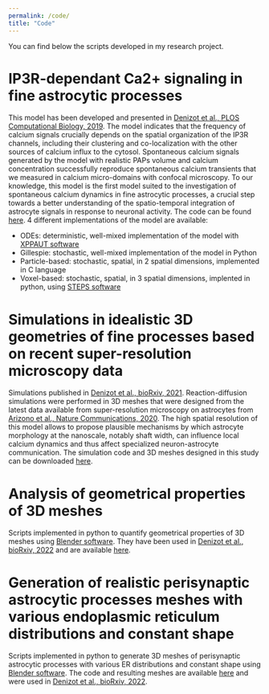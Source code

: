 ```yaml
---
permalink: /code/
title: "Code"
---
```


You can find below the scripts developed in my research project.

# IP3R-dependant Ca2+ signaling in fine astrocytic processes
This model has been developed and presented in [Denizot et al., PLOS Computational Biology, 2019](https://journals.plos.org/ploscompbiol/article/metrics?id=10.1371/journal.pcbi.1006795#discussedHeader). 
The model indicates that the frequency of calcium signals crucially depends on the spatial organization of the IP3R channels, including their clustering and co-localization with the other sources of calcium influx to the cytosol. Spontaneous calcium signals generated by the model with realistic PAPs volume and calcium concentration successfully reproduce spontaneous calcium transients that we measured in calcium micro-domains with confocal microscopy. To our knowledge, this model is the first model suited to the investigation of spontaneous calcium dynamics in fine astrocytic processes, a crucial step towards a better understanding of the spatio-temporal integration of astrocyte signals in response to neuronal activity. 
The code can be found [here](https://senselab.med.yale.edu/modeldb/ShowModel?model=247694#tabs-1). 4 different implementations of the model are available: 
- ODEs: deterministic, well-mixed implementation of the model with [XPPAUT software](http://www.math.pitt.edu/~bard/xpp/xpp.html)
- Gillespie: stochastic, well-mixed implementation of the model in Python
- Particle-based: stochastic, spatial, in 2 spatial dimensions, implemented in C language
- Voxel-based: stochastic, spatial, in 3 spatial dimensions, implented in python, using [STEPS software](http://steps.sourceforge.net/STEPS/default.php)

# Simulations in idealistic 3D geometries of fine processes based on recent super-resolution microscopy data 
 Simulations published in [Denizot et al., bioRxiv, 2021](https://www.biorxiv.org/content/10.1101/2021.02.24.432635v4). Reaction-diffusion simulations were performed in 3D meshes that were designed from the latest data available from super-resolution microscopy on astrocytes from [Arizono et al., Nature Communications, 2020](https://www.nature.com/articles/s41467-020-15648-4). The high spatial resolution of this model allows to propose plausible mechanisms by which astrocyte morphology at the nanoscale, notably shaft width, can influence local calcium dynamics and thus affect specialized neuron-astrocyte communication. 
 The simulation code and 3D meshes designed in this study can be downloaded [here](https://senselab.med.yale.edu/ModelDB/showmodel.cshtml?model=266928#tabs-1).
 
 # Analysis of geometrical properties of 3D meshes
 Scripts implemented in python to quantify geometrical properties of 3D meshes using [Blender software](https://www.blender.org/). They have been used in [Denizot et al., bioRxiv, 2022](https://www.biorxiv.org/content/10.1101/2022.02.28.482292v2) and are available [here](https://gitfront.io/r/user-8990396/a5089704537f197d16b59d40ede3859b9d43f959/PAP-ER/tree/GeometryAnalysis/).
 
 # Generation of realistic perisynaptic astrocytic processes meshes with various endoplasmic reticulum distributions and constant shape
 Scripts implemented in python to generate 3D meshes of perisynaptic astrocytic processes with various ER distributions and constant shape using [Blender software](https://www.blender.org/). The code and resulting meshes are available [here](https://gitfront.io/r/user-8990396/a5089704537f197d16b59d40ede3859b9d43f959/PAP-ER/tree/PAPMeshGeneration/) and were used in [Denizot et al., bioRxiv, 2022](https://www.biorxiv.org/content/10.1101/2022.02.28.482292v2).
  
